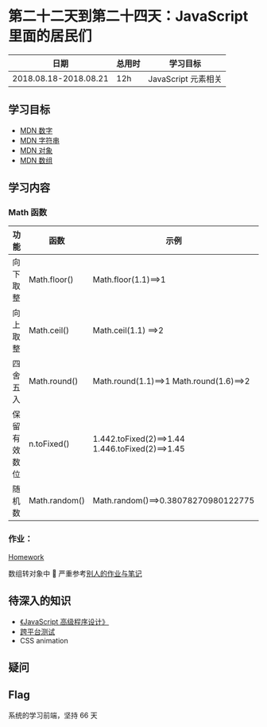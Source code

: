 # 第二十二天到第二十四天：JavaScript 里面的居民们

| 日期                  | 总用时 | 学习目标            |
| --------------------- | ------ | ------------------- |
| 2018.08.18-2018.08.21 | 12h    | JavaScript 元素相关 |

## 学习目标

- [MDN 数字](https://developer.mozilla.org/zh-CN/docs/Learn/JavaScript/First_steps/Math)
- [MDN 字符串](https://developer.mozilla.org/zh-CN/docs/Learn/JavaScript/First_steps/Useful_string_methods)
- [MDN 对象](https://developer.mozilla.org/zh-CN/docs/Learn/JavaScript/Objects/Basics)
- [MDN 数组](https://developer.mozilla.org/zh-CN/docs/Learn/JavaScript/First_steps/Arrays)

## 学习内容

### Math 函数

| 功能         | 函数          | 示例                                            |
| ------------ | ------------- | ----------------------------------------------- |
| 向下取整     | Math.floor()  | Math.floor(1.1)==>1                             |
| 向上取整     | Math.ceil()   | Math.ceil(1.1) ==>2                             |
| 四舍五入     | Math.round()  | Math.round(1.1)==>1 Math.round(1.6)==>2         |
| 保留有效数位 | n.toFixed()   | 1.442.toFixed(2)==>1.44 1.446.toFixed(2)==>1.45 |
| 随机数       | Math.random() | Math.random()==>0.38078270980122775             |

### 作业：

[Homework](https://github.com/mumubin/baidu_frontend_study/tree/master/ife-homework/day2224)

数组转对象中  严重参考[别人的作业与笔记](https://yuqy96.github.io/baidu-ife/)

## 待深入的知识

- [《JavaScript 高级程序设计》](https://book.douban.com/subject/10546125/)
- [跨平台测试](https://developer.mozilla.org/en-US/docs/Learn/Tools_and_testing/Cross_browser_testing)
- CSS animation

## 疑问

## Flag

系统的学习前端，坚持 66 天
